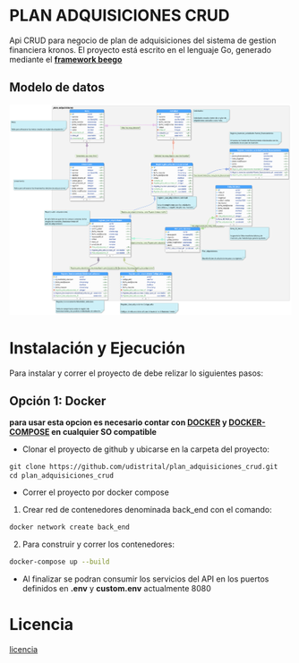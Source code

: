 # PLAN ADQUISICIONES CRUD

Api CRUD para negocio de plan de adquisiciones del sistema de gestion financiera kronos. El proyecto está escrito en el lenguaje Go, generado mediante el **[framework beego](https://beego.me/)**

## Modelo de datos
![mbd](modelobd.png)

# Instalación y Ejecución

Para instalar y correr el proyecto de debe relizar lo siguientes pasos:

## Opción 1: Docker

**para usar esta opcion es necesario contar con [DOCKER](https://docs.docker.com/) y [DOCKER-COMPOSE](https://docs.docker.com/compose/) en cualquier SO compatible**

- Clonar el proyecto de github y ubicarse en la carpeta del proyecto:
```shell
git clone https://github.com/udistrital/plan_adquisiciones_crud.git
cd plan_adquisiciones_crud
```

- Correr el proyecto por docker compose 
1. Crear red de contenedores denominada back_end con el comando:

```sh
docker network create back_end
```


2. Para construir y correr los contenedores:

```sh
docker-compose up --build
```
- Al finalizar se podran consumir los servicios del API en los puertos definidos en **.env** y **custom.env** actualmente 8080
# Licencia
[licencia](LICENSE)




